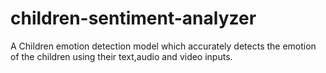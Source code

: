 # children-sentiment-analyzer
A Children emotion detection model which accurately detects the emotion of the children using their text,audio and video inputs.
